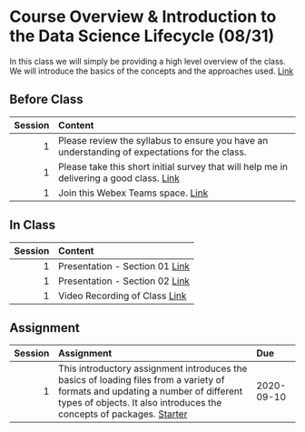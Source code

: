 Course Overview & Introduction to the Data Science Lifecycle (08/31)
============================

In this class we will simply be providing a high level overview of the class.  We will introduce the basics of the concepts and the approaches used.  [Link](../../sessions/session1)

## Before Class

|   Session | Content                                                                                                                           |
|----------:|:----------------------------------------------------------------------------------------------------------------------------------|
|         1 | Please review the syllabus to ensure you have an understanding of expectations for the class.                                     |
|         1 | Please take this short initial survey that will help me in delivering a good  class.  [Link](https://forms.gle/6T7UdT7dZWboufeS7) |
|         1 | Join this Webex Teams space.  [Link](https://eurl.io/#KijTiY1Sa)                                                                  |


## In Class

|   Session | Content                                                                                                                |
|----------:|:-----------------------------------------------------------------------------------------------------------------------|
|         1 | Presentation  - Section 01  [Link](https://rpi.box.com/s/g3wsswc1gvqxvamkuxee77eb4qugizvj)                             |
|         1 | Presentation  - Section 02 [Link](https://rpi.box.com/s/qdd5wlo58f5ludkxmb4yd17mgnyc0sbh)                              |
|         1 | Video Recording of Class [Link](https://rensselaer.webex.com/rensselaer/ldr.php?RCID=bfb2ae23c30e4151ba55599a4e0e1d8a) |


## Assignment

|   Session | Assignment                                                                                                                                                                                                                                        | Due        |
|----------:|:--------------------------------------------------------------------------------------------------------------------------------------------------------------------------------------------------------------------------------------------------|:-----------|
|         1 | This introductory assignment introduces the basics of loading files from a variety of formats and updating a number of different types of objects.  It also introduces the concepts of packages.  [Starter](../assignments/assignment1/01starter) | 2020-09-10 |

